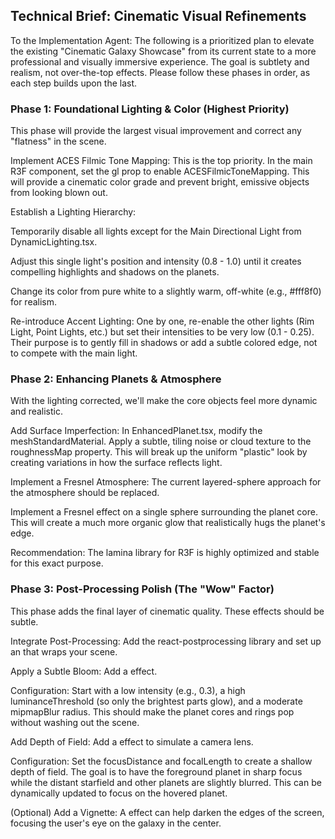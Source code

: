 ## Technical Brief: Cinematic Visual Refinements
To the Implementation Agent: The following is a prioritized plan to elevate the existing "Cinematic Galaxy Showcase" from its current state to a more professional and visually immersive experience. The goal is subtlety and realism, not over-the-top effects. Please follow these phases in order, as each step builds upon the last.

### Phase 1: Foundational Lighting & Color (Highest Priority)
This phase will provide the largest visual improvement and correct any "flatness" in the scene.

Implement ACES Filmic Tone Mapping: This is the top priority. In the main R3F <Canvas> component, set the gl prop to enable ACESFilmicToneMapping. This will provide a cinematic color grade and prevent bright, emissive objects from looking blown out.

Establish a Lighting Hierarchy:

Temporarily disable all lights except for the Main Directional Light from DynamicLighting.tsx.

Adjust this single light's position and intensity (0.8 - 1.0) until it creates compelling highlights and shadows on the planets.

Change its color from pure white to a slightly warm, off-white (e.g., #fff8f0) for realism.

Re-introduce Accent Lighting: One by one, re-enable the other lights (Rim Light, Point Lights, etc.) but set their intensities to be very low (0.1 - 0.25). Their purpose is to gently fill in shadows or add a subtle colored edge, not to compete with the main light.

### Phase 2: Enhancing Planets & Atmosphere
With the lighting corrected, we'll make the core objects feel more dynamic and realistic.

Add Surface Imperfection: In EnhancedPlanet.tsx, modify the meshStandardMaterial. Apply a subtle, tiling noise or cloud texture to the roughnessMap property. This will break up the uniform "plastic" look by creating variations in how the surface reflects light.

Implement a Fresnel Atmosphere: The current layered-sphere approach for the atmosphere should be replaced.

Implement a Fresnel effect on a single sphere surrounding the planet core. This will create a much more organic glow that realistically hugs the planet's edge.

Recommendation: The lamina library for R3F is highly optimized and stable for this exact purpose.

### Phase 3: Post-Processing Polish (The "Wow" Factor)
This phase adds the final layer of cinematic quality. These effects should be subtle.

Integrate Post-Processing: Add the react-postprocessing library and set up an <EffectComposer> that wraps your scene.

Apply a Subtle Bloom: Add a <Bloom /> effect.

Configuration: Start with a low intensity (e.g., 0.3), a high luminanceThreshold (so only the brightest parts glow), and a moderate mipmapBlur radius. This should make the planet cores and rings pop without washing out the scene.

Add Depth of Field: Add a <DepthOfField /> effect to simulate a camera lens.

Configuration: Set the focusDistance and focalLength to create a shallow depth of field. The goal is to have the foreground planet in sharp focus while the distant starfield and other planets are slightly blurred. This can be dynamically updated to focus on the hovered planet.

(Optional) Add a Vignette: A <Vignette /> effect can help darken the edges of the screen, focusing the user's eye on the galaxy in the center.

